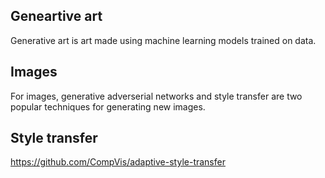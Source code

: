 ## Geneartive art
Generative art is art made using machine learning models trained on data.

## Images
For images, generative adverserial networks and style transfer
are two popular techniques for generating new images.


## Style transfer

https://github.com/CompVis/adaptive-style-transfer